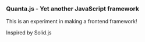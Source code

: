 ### Quanta.js - Yet another JavaScript framework ###

This is an experiment in making a frontend framework! 

Inspired by Solid.js
